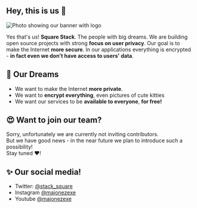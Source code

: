 ## Hey, this is us 👋

![Photo showing our banner with logo](https://user-images.githubusercontent.com/49127376/202155383-4d908276-9dad-45ac-a05d-b445f2b2ab30.png)


Yes that's us! **Square Stack**. The people with big dreams. We are building open source projects with strong **focus on user privacy**. Our goal is to make the Internet **more secure**. In our applications everything is encrypted - __in fact even we don't have access to users' data__. 


## 🥂 Our Dreams
- We want to make the Internet **more private**.
- We want to **encrypt everything**, even pictures of cute kitties
- We want our services to be **available to everyone**, **for free!**

## 😍 Want to join our team?
Sorry, unfortunately we are currently not inviting contributors.<br/>
But we have good news - in the near future we plan to introduce such a possibility!<br/>
Stay tuned ❤️!

## ✨ Our social media!
 - Twitter: [@stack_square](https://twitter.com/stack_square)
 - Instagram [@majonezexe](https://instagram.com/majonezexe)
 - Youtube [@majonezexe](https://youtube.com/c/Majonezexe)



